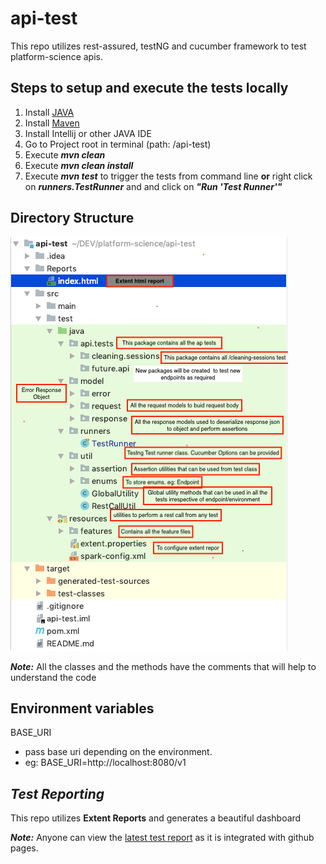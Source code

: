 
# api-test
This repo utilizes rest-assured, testNG and cucumber framework to test platform-science apis.

## **Steps to setup and execute the tests locally**

1. Install [JAVA](https://stackoverflow.com/questions/24342886/how-to-install-java-8-on-mac)
2. Install [Maven](https://maven.apache.org/install.html) 
3. Install Intellij or other JAVA IDE
4. Go to Project root in terminal (path: /api-test)
5. Execute ***mvn clean***
6. Execute ***mvn clean install***
7. Execute ***mvn test*** to trigger the tests from command line **or** right click on ***runners.TestRunner*** and and click on ***"Run 'Test Runner'"***

## **Directory Structure**

![alt text](DirectoryStructureExplaination.png)

***Note:*** All the classes and the methods have the comments that will help to understand the code 

## **Environment variables**
BASE_URI
- pass base uri depending on the environment.
- eg: BASE_URI=http://localhost:8080/v1

## ***Test Reporting***
This repo utilizes **Extent Reports** and generates a beautiful dashboard

**_Note:_** Anyone can view the [latest test report](https://manoadepu.github.io/api-test/Reports/index.html#) as it is integrated with github pages. 
